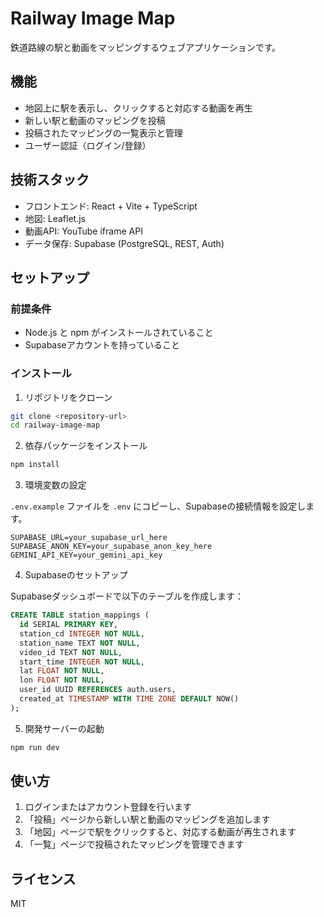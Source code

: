 # Railway Image Map

鉄道路線の駅と動画をマッピングするウェブアプリケーションです。

## 機能

- 地図上に駅を表示し、クリックすると対応する動画を再生
- 新しい駅と動画のマッピングを投稿
- 投稿されたマッピングの一覧表示と管理
- ユーザー認証（ログイン/登録）

## 技術スタック

- フロントエンド: React + Vite + TypeScript
- 地図: Leaflet.js
- 動画API: YouTube iframe API
- データ保存: Supabase (PostgreSQL, REST, Auth)

## セットアップ

### 前提条件

- Node.js と npm がインストールされていること
- Supabaseアカウントを持っていること

### インストール

1. リポジトリをクローン

```bash
git clone <repository-url>
cd railway-image-map
```

2. 依存パッケージをインストール

```bash
npm install
```

3. 環境変数の設定

`.env.example` ファイルを `.env` にコピーし、Supabaseの接続情報を設定します。

```
SUPABASE_URL=your_supabase_url_here
SUPABASE_ANON_KEY=your_supabase_anon_key_here
GEMINI_API_KEY=your_gemini_api_key
```

4. Supabaseのセットアップ

Supabaseダッシュボードで以下のテーブルを作成します：

```sql
CREATE TABLE station_mappings (
  id SERIAL PRIMARY KEY,
  station_cd INTEGER NOT NULL,
  station_name TEXT NOT NULL,
  video_id TEXT NOT NULL,
  start_time INTEGER NOT NULL,
  lat FLOAT NOT NULL,
  lon FLOAT NOT NULL,
  user_id UUID REFERENCES auth.users,
  created_at TIMESTAMP WITH TIME ZONE DEFAULT NOW()
);
```

5. 開発サーバーの起動

```bash
npm run dev
```

## 使い方

1. ログインまたはアカウント登録を行います
2. 「投稿」ページから新しい駅と動画のマッピングを追加します
3. 「地図」ページで駅をクリックすると、対応する動画が再生されます
4. 「一覧」ページで投稿されたマッピングを管理できます

## ライセンス

MIT